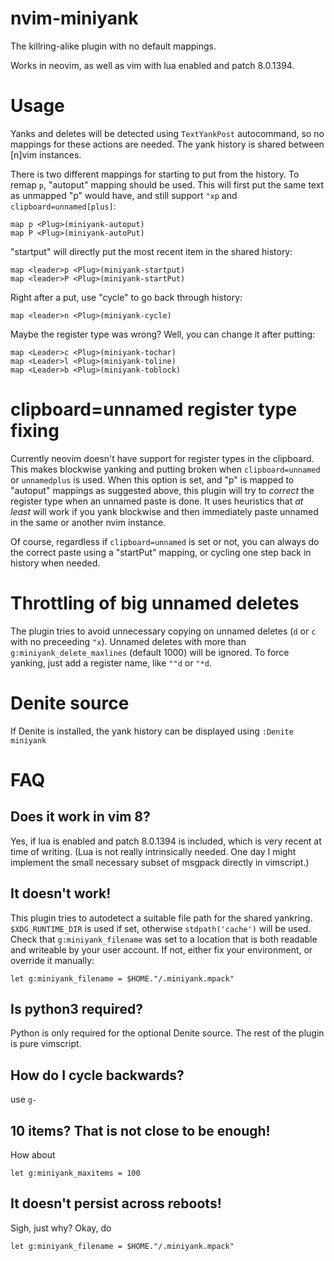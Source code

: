 # nvim-miniyank

The killring-alike plugin with no default mappings.

Works in neovim, as well as vim with lua enabled and patch 8.0.1394.

# Usage

Yanks and deletes will be detected using `TextYankPost` autocommand, so no mappings for these actions are needed.
The yank history is shared between [n]vim instances.

There is two different mappings for starting to put from the history.
To remap `p`, "autoput" mapping should be used. This will first put the same text as unmapped "p" would have, and still support `"xp` and `clipboard=unnamed[plus]`:

    map p <Plug>(miniyank-autoput)
    map P <Plug>(miniyank-autoPut)

"startput" will directly put the most recent item in the shared history:

    map <leader>p <Plug>(miniyank-startput)
    map <leader>P <Plug>(miniyank-startPut)

Right after a put, use "cycle" to go back through history:

    map <leader>n <Plug>(miniyank-cycle)

Maybe the register type was wrong? Well, you can change it after putting:

    map <Leader>c <Plug>(miniyank-tochar)
    map <Leader>l <Plug>(miniyank-toline)
    map <Leader>b <Plug>(miniyank-toblock)

# clipboard=unnamed register type fixing
Currently neovim doesn't have support for register types in the clipboard. This makes blockwise yanking and putting broken when `clipboard=unnamed` or `unnamedplus` is used. When this option is set, and "p" is mapped to "autoput" mappings as suggested above, this plugin will try to _correct_ the register type when an unnamed paste is done. It uses heuristics that _at least_ will work if you yank blockwise and then immediately paste unnamed in the same or another nvim instance.

Of course, regardless if `clipboard=unnamed` is set or not, you can always do the correct paste using a "startPut" mapping, or cycling one step back in history when needed.

# Throttling of big unnamed deletes

The plugin tries to avoid unnecessary copying on unnamed deletes (`d` or `c` with no preceeding `"x`). Unnamed deletes with more than `g:miniyank_delete_maxlines` (default 1000) will be ignored. To force yanking, just add a register name, like `""d` or `"*d`.

# Denite source

If Denite is installed, the yank history can be displayed using `:Denite miniyank`

# FAQ

## Does it work in vim 8?

Yes, if lua is enabled and patch 8.0.1394 is included, which is very recent at time of writing. (Lua is not really intrinsically needed. One day I might implement the small necessary subset of msgpack directly in vimscript.)

## It doesn't work!

This plugin tries to autodetect a suitable file path for the shared yankring. `$XDG_RUNTIME_DIR` is used if set, otherwise  `stdpath('cache')` will be used. Check that `g:miniyank_filename` was set to a location that is both readable and writeable by your user account. If not, either fix your environment, or override it manually:


    let g:miniyank_filename = $HOME."/.miniyank.mpack"



## Is python3 required?

Python is only required for the optional Denite source. The rest of the plugin is pure vimscript.

## How do I cycle backwards?

use `g-`

## 10 items? That is not close to be enough!

How about

    let g:miniyank_maxitems = 100

## It doesn't persist across reboots!

Sigh, just why? Okay, do

    let g:miniyank_filename = $HOME."/.miniyank.mpack"


